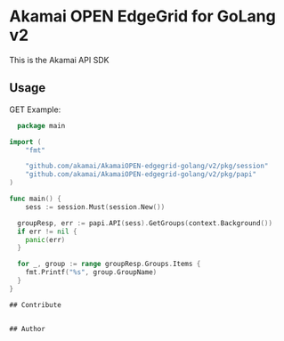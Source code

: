 # Akamai OPEN EdgeGrid for GoLang v2

This is the Akamai API SDK

## Usage

GET Example:

```go
  package main

import (
	"fmt"

	"github.com/akamai/AkamaiOPEN-edgegrid-golang/v2/pkg/session"
	"github.com/akamai/AkamaiOPEN-edgegrid-golang/v2/pkg/papi"
)

func main() {
	sess := session.Must(session.New())

  groupResp, err := papi.API(sess).GetGroups(context.Background())
  if err != nil {
    panic(err)
  }

  for _, group := range groupResp.Groups.Items {
    fmt.Printf("%s", group.GroupName)
  }
}

## Contribute


## Author


